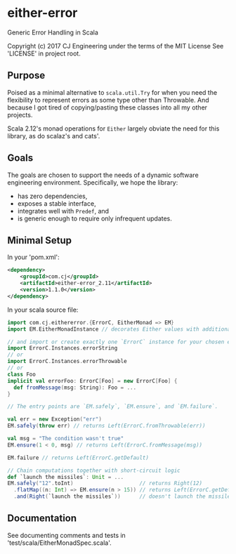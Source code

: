 # either-error

Generic Error Handling in Scala

Copyright (c) 2017 CJ Engineering under the terms of the MIT License
See 'LICENSE' in project root.

## Purpose

Poised as a minimal alternative to `scala.util.Try` for when you need the
flexibility to represent errors as some type other than Throwable. And because I
got tired of copying/pasting these classes into all my other projects.

Scala 2.12's monad operations for `Either` largely obviate the need for this
library, as do scalaz's and cats'.

## Goals

The goals are chosen to support the needs of a dynamic software engineering
environment. Specifically, we hope the library:

- has zero dependencies,
- exposes a stable interface,
- integrates well with `Predef`, and
- is generic enough to require only infrequent updates.

## Minimal Setup

In your 'pom.xml':

```xml
<dependency>
    <groupId>com.cj</groupId>
    <artifactId>either-error_2.11</artifactId>
    <version>1.1.0</version>
</dependency>
```

In your scala source file:

```scala
import com.cj.eithererror.{ErrorC, EitherMonad => EM}
import EM.EitherMonadInstance // decorates Either values with additional methods

// and import or create exactly one `ErrorC` instance for your chosen error type
import ErrorC.Instances.errorString
// or
import ErrorC.Instances.errorThrowable
// or
class Foo
implicit val errorFoo: ErrorC[Foo] = new ErrorC[Foo] {
  def fromMessage(msg: String): Foo = ...
}

// The entry points are `EM.safely`, `EM.ensure`, and `EM.failure`.

val err = new Exception("err")
EM.safely(throw err) // returns Left(ErrorC.fromThrowable(err))

val msg = "The condition wasn't true"
EM.ensure(1 < 0, msg) // returns Left(ErrorC.fromMessage(msg))

EM.failure // returns Left(ErrorC.getDefault)

// Chain computations together with short-circuit logic
def `launch the missiles`: Unit = ...
EM.safely("12".toInt)                     // returns Right(12)
  .flatMap((n: Int) => EM.ensure(n > 15)) // returns Left(ErrorC.getDefault)
  .and(Right(`launch the missiles`))      // doesn't launch the missiles
```

## Documentation

See documenting comments and tests in 'test/scala/EitherMonadSpec.scala'.
